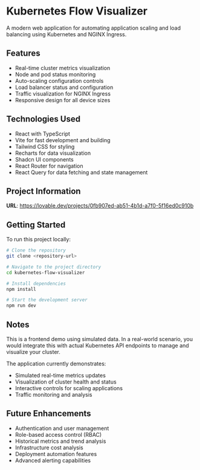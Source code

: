 
# Kubernetes Flow Visualizer

A modern web application for automating application scaling and load balancing using Kubernetes and NGINX Ingress.

## Features

- Real-time cluster metrics visualization
- Node and pod status monitoring
- Auto-scaling configuration controls
- Load balancer status and configuration
- Traffic visualization for NGINX Ingress
- Responsive design for all device sizes

## Technologies Used

- React with TypeScript
- Vite for fast development and building
- Tailwind CSS for styling
- Recharts for data visualization
- Shadcn UI components
- React Router for navigation
- React Query for data fetching and state management

## Project Information

**URL**: https://lovable.dev/projects/0fb907ed-ab51-4b1d-a7f0-5f16ed0c910b

## Getting Started

To run this project locally:

```sh
# Clone the repository
git clone <repository-url>

# Navigate to the project directory
cd kubernetes-flow-visualizer

# Install dependencies
npm install

# Start the development server
npm run dev
```

## Notes

This is a frontend demo using simulated data. In a real-world scenario, you would integrate this with actual Kubernetes API endpoints to manage and visualize your cluster.

The application currently demonstrates:
- Simulated real-time metrics updates
- Visualization of cluster health and status
- Interactive controls for scaling applications
- Traffic monitoring and analysis

## Future Enhancements

- Authentication and user management
- Role-based access control (RBAC)
- Historical metrics and trend analysis
- Infrastructure cost analysis
- Deployment automation features
- Advanced alerting capabilities
